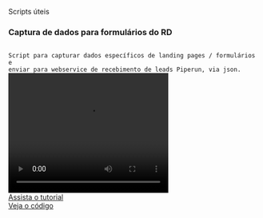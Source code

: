 Scripts úteis

### Captura de dados para formulários do RD
<code>
Script para capturar dados específicos de landing pages / formulários e
enviar para webservice de recebimento de leads Piperun, via json.
</code>
<div>
  <video width="320" height="240" controls>
    <source src="https://www.loom.com/embed/6117513d276745da935f95282f4a7d97" type="video/mp4">
  </video>
</div>
<source src="https://www.loom.com/embed/6117513d276745da935f95282f4a7d97" type="video/ogg" />
<div>
  <a href="https://www.loom.com/share/6117513d276745da935f95282f4a7d97">Assista o tutorial</a>
</div>
<div>
  <a href="https://github.com/dinhogehm/piperun-scripts/blob/master/integrador-json-rd-station.html">Veja o código</a>
</div>
